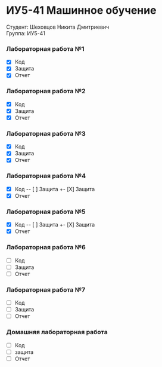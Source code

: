 # ИУ5-41 Машинное обучение
 
 Студент: Шеховцов Никита Дмитриевич  
 Группа: ИУ5-41
 
 ### Лабораторная работа №1
 - [X] Код
 - [X] Защита
 - [X] Отчет
 ### Лабораторная работа №2
 - [X] Код
 - [X] Защита
 - [X] Отчет
 ### Лабораторная работа №3
 - [X] Код
 - [X] Защита
 - [X] Отчет
 ### Лабораторная работа №4
 - [X] Код
-- [ ] Защита
+- [X] Защита
 - [X] Отчет
 ### Лабораторная работа №5
 - [X] Код
-- [ ] Защита
+- [X] Защита
 - [X] Отчет
 ### Лабораторная работа №6
 - [ ] Код
 - [ ] Защита
 - [ ] Отчет
 ### Лабораторная работа №7
 - [ ] Код
 - [ ] Защита
 - [ ] Отчет
 ### Домашняя лабораторная работа
 - [ ] Код
 - [ ] защита
 - [ ] Отчет
